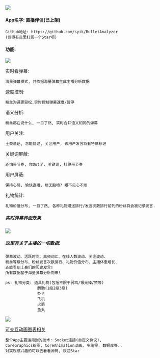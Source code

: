 
![](http://osnabh9h1.bkt.clouddn.com/17-8-12/21677038.jpg)

#### App名字: 直播伴侣(已上架)

    Github地址: https://github.com/syik/BulletAnalyzer
    (觉得有意思打赏一个Star呗)

#### 功能:

![](http://osnabh9h1.bkt.clouddn.com/17-8-12/96533874.jpg)

实时看弹幕: 

    海量弹幕模式, 并依据海量弹幕生成主播分析数据

速度控制: 

    粉丝沟通更轻松,实时控制弹幕速度/暂停

语义分析: 

    粉丝都在说什么, 一目了然, 实时合并语义相同的弹幕

用户关注: 

    土豪说话, 怎能错过, 关注用户, 该用户发言将有特殊标记

关键词屏蔽: 

    还怕带节奏, 你Out了, 关键词, 杜绝带节奏

用户屏蔽: 

    保持心情, 愉快直播, 烦无脑喷? 眼不见心不烦

礼物统计: 

    礼物价值分布, 一目了然, 各种礼物赠送排行/发言次数排行前列的粉丝将会被记录发言.

##### 实时弹幕界面效果
![](http://osnabh9h1.bkt.clouddn.com/17-8-12/29442098.jpg)


##### 这里有关于主播的一切数据:

    弹幕波动、活跃时间、高频词汇、在线人数波动、关注波动、
    粉丝等级分布、粉丝发言次数排行、礼物价值分布、主播体重增长、
    还能看到土豪们的历史发言! 
    所有数据基于海量弹幕分析而来!

    ps: 礼物分类: 道具礼物(包括不限于弱鸡/银光棒/赞等)
                  酬勤(1级2级3级)
                  办卡
                  飞机
                  火箭
                  鱼丸

![](http://osnabh9h1.bkt.clouddn.com/17-9-11/3640152.jpg)
    
   [可交互动画图表相关](https://juejin.im/post/59b5efec6fb9a00a6b6e40d0)

    整个App主要运用到的技术: Socket连接(自定义协议),
    CoreGraphics绘图, CoreAnimation动画, 多线程, 数据库等..
    对实现感兴趣的可以去看看源码, 欢迎Star
